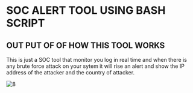 # SOC ALERT TOOL USING BASH SCRIPT
## OUT PUT OF OF HOW THIS TOOL WORKS 

This is just a SOC tool that monitor you log in real time and when there is any brute force attack on your sytem it will rise an alert and show the IP address of the attacker and the country of attacker.


![8](https://github.com/user-attachments/assets/6ebd9c31-c676-494f-85a4-8995ba35f069)
